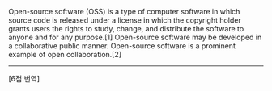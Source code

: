 Open-source software (OSS) is a type of computer software in which source code is released under a license in which the copyright holder grants users the rights to study, change, and distribute the software to anyone and for any purpose.[1] Open-source software may be developed in a collaborative public manner. Open-source software is a prominent example of open collaboration.[2]

*   *   *
[6점:번역]

